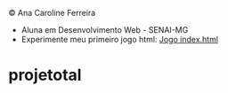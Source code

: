 &copy; Ana Caroline Ferreira

- Aluna em Desenvolvimento Web - SENAI-MG
- Experimente meu primeiro jogo html: [Jogo index.html](https://github.com/AnaCarolineProg/projetotal/blob/main/index.html)


# projetotal
